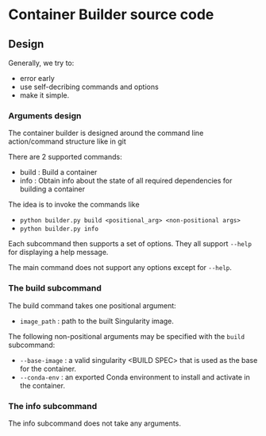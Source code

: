 # Container Builder source code

## Design

Generally, we try to:

- error early
- use self-decribing commands and options
- make it simple.

### Arguments design

The container builder is designed around the command line action/command structure like in git

There are 2 supported commands:

- build : Build a container
- info : Obtain info about the state of all required dependencies for building a container

The idea is to invoke the commands like

- `python builder.py build <positional_arg> <non-positional args>`
- `python builder.py info`

Each subcommand then supports a set of options. They all support `--help` for displaying a help message.

The main command does not support any options except for `--help`.

### The build subcommand

The build command takes one positional argument:

- `image_path` : path to the built Singularity image.

The following non-positional arguments may be specified with the `build` subcommand:

- `--base-image` : a valid singularity \<BUILD SPEC\> that is used as the base for the container.
- `--conda-env` : an exported Conda environment to install and activate in the container.

### The info subcommand

The info subcommand does not take any arguments.
